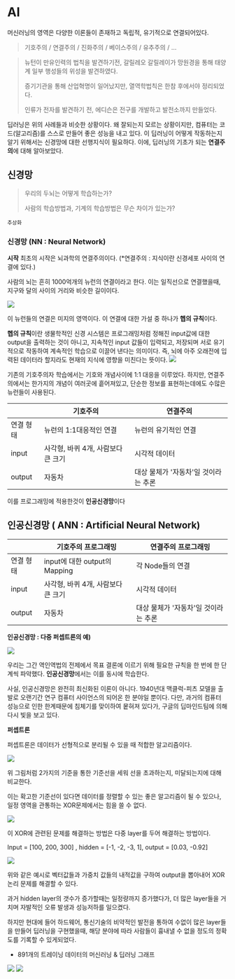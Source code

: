 # AI 
머신러닝의 영역은 다양한 이론들이 존재하고 독립적,  유기적으로 연결되어있다.

> 기호주의  /  연결주의  /  진화주의  /  베이스주의  /  유추주의  /  ...
  
  
> 뉴턴이 만유인력의 법칙을 발견하기전, 갈릴레오 갈릴레이가 망원경을 통해 태양계 일부 행성들의 위성을 발견하였다.  
> 
> 증기기관을 통해 산업혁명이 일어났지만, 열역학법칙은 한참 후에서야 정리되었다.  
> 
> 인류가 전자를 발견하기 전, 에디슨은 전구를 개발하고 발전소까지 만들었다. 

  
딥러닝은 위의 사례들과 비슷한 상황이다.
왜 잘되는지 모르는 상황이지만, 컴퓨터는 코드(알고리즘)를 스스로 만들어 좋은 성능을 내고 있다.
이 딥러닝이 어떻게 작동하는지 알기 위해서는 신경망에 대한 선행지식이 필요하다.
이에, 딥러닝의 기초가 되는 **연결주의**에 대해 알아보았다.  

## 신경망
> 우리의 두뇌는 어떻게 학습하는가?    
> 
> 사람의 학습방법과, 기계의 학습방법은 무슨 차이가 있는가?  

   `추상화`

### 신경망 (NN : Neural Network)

**시작**
최초의 시작은 뇌과학의 연결주의이다. (*연결주의 : 지식이란 신경세포 사이의 연결에 있다.)

사람의 뇌는 흔히 1000억개의 뉴런의 연결이라고 한다. 
이는 일직선으로 연결했을때, 지구와 달의 사이의 거리와 비슷한 길이이다.


<img src=./image/1_EarthnMoon.jpg>

이 뉴런들의 연결은 미지의 영역이다. 
이 연결에 대한 가설 중 하나가 **헵의 규칙**이다. 


**헵의 규칙**이란 
생물학적인 신경 시스템은 프로그래밍처럼 정해진 input값에 대한 output을 출력하는 것이 아니고, 
지속적인 input 값들이 입력되고, 저장되며 서로 유기적으로 작동하여 계속적인 학습으로 이끌어 낸다는 의미이다.
즉, 뇌에 아주 오래전에 입력된 데이터라 할지라도 현재의 지식에 영향을 미친다는 뜻이다.
<img src=./image/neuron.png>


 기존의 기호주의자 학습에서는 기호와 개념사이에 1:1 대응을 이루었다.
 하지만, 연결주의에서는 한가지의 개념이 여러곳에 흩어져있고,
 단순한 정보를 표현하는데에도 수많은 뉴런들이 사용된다.

|                |기호주의                         |연결주의                         |
|----------------|-------------------------------|-----------------------------|
|연결 형태|뉴런의 1:1대응적인 연결     |뉴런의  유기적인 연결           |
|input          |사각형, 바퀴 4개, 사람보다 큰 크기   |시각적 데이터            |
|output          |자동차|대상 물체가 '자동차'일 것이라는 추론|

이를 프로그래밍에 적용한것이 **인공신경망**이다

## 인공신경망 ( ANN : Artificial Neural Network)


|                |기호주의 프로그래밍                        |연결주의 프로그래밍                     |
|----------------|-------------------------------|-----------------------------|
|연결 형태| input에 대한 output의 Mapping      | 각 Node들의 연결           |
|input          |사각형, 바퀴 4개, 사람보다 큰 크기   |시각적 데이터            |
|output          |자동차|대상 물체가 '자동차'일 것이라는 추론|

**인공신경망 : 다중 퍼셉트론의 예)**

<img src=./image/ANN.png>


우리는 그간 역인역법의 전제에서 목표 결론에 이르기 위해 필요한 규칙을 한 번에 한 단계씩 파악했다. **인공신경망**에서는 이를 동시에 학습한다.

사실, 인공신경망은 완전히 최신화된 이론이 아니다. 
1940년대 맥클럭-피츠 모델을 출발로 오랜기간 연구 컴퓨터 사이언스의 되어온 한 분야일 뿐이다.
다만, 과거의 컴퓨터 성능으로 인한 한계때문에 침체기를 맞이하여 뭍혀져 있다가, 
구글의 딥마인드팀에 의해 다시 빛을 보고 있다.


**퍼셉트론**

퍼셉트론은 데이터가 선형적으로 분리될 수 있을 때 적합한 알고리즘이다.  

<img src=./image/perceptron.png>

위 그림처럼 2가지의 기준을 통한 기준선을 세워 선을 초과하는지, 미달되는지에 대해 비교한다.

이는 확고한 기준선이 있다면 데이터를 정렬할 수 있는 좋은 알고리즘이 될 수 있으나,
일정 영역을 관통하는 XOR문제에서는 힘을 쓸 수 없다.

<img src=./image/percepXOR.png>

이 XOR에 관련된 문제를 해결하는 방법은 다중 layer를 두어 해결하는 방법이다.


 Input = [100, 200, 300] ,   hidden = [-1, -2, -3, 1],  output = [0.03, -0.92]

<img src=./image/mulper.png>

 
위와 같은 예시로 벡터값들과 가중치 값들의 내적값을 구하여 output을 뽑아내어
XOR논리 문제를 해결할 수 있다.


과거 hidden layer의 갯수가 증가할때는 일정량까지 증가했다가, 
더 많은 layer들을 거치며 자발적인 오류 발생과 성능저하를 일으켰다.

하지만 현대에 들어 하드웨어, 통신기술의 비약적인 발전을 통하여 수없이 많은 layer들을 만들어 딥러닝을 구현했을때, 
해당 분야에 따라 사람들이 흉내낼 수 없을 정도의 정확도를 기록할 수 있게되었다.


* 891개의 트레이닝 데이터의  머신러닝 & 딥러닝 그래프

<img src=./image/kerascode.png>
<img src=./image/keras.png>
<!--stackedit_data:
eyJoaXN0b3J5IjpbLTE0MDc5NjQ0NjgsLTE0NDAxNjExNTgsLT
E3NDk3MDAzNTgsLTM5NzI3MTcxLDg2MzMyMjk3MSwtMTI2OTg2
NTM5MywxMTQ4NzcyMDIxLDIwMzczNjkzOTIsMTMzNjg2MjMzOS
wxNjEyMDE1NjIyLC0zMDYyNTA3NTMsLTczODk2MDgxMSwxNTE2
MjI2ODgwLC0xMzY1NTQ0MiwyNTc5MTIyMTcsLTk3NzUyNzIyMS
wtMTg3MDMzODgzMywtMjAwNzM4Mjk3NiwtNjA2NjcxMjQyLC0z
NjUxNTEwMzNdfQ==
-->